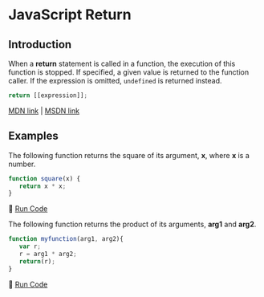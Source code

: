 # JavaScript Return

## Introduction

When a **return** statement is called in a function, the execution of this function is stopped. If specified, a given value is returned to the function caller. If the expression is omitted, `undefined` is returned instead.

```javascript
return [[expression]];
```

[MDN link](https://developer.mozilla.org/en-US/docs/Web/JavaScript/Reference/Statements/return) | [MSDN link](https://msdn.microsoft.com/en-us/library/22a685h9.aspx)

## Examples

The following function returns the square of its argument, **x**, where **x** is a number.

```javascript
function square(x) {
   return x * x;
}
```

:rocket: [Run Code](https://repl.it/C7VT/0)

The following function returns the product of its arguments, **arg1** and **arg2**.

```javascript
function myfunction(arg1, arg2){
   var r;
   r = arg1 * arg2;
   return(r);
}
```

:rocket: [Run Code](https://repl.it/C7VU/0)
